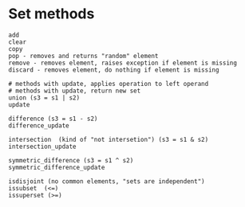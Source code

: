 # Set methods

    add
    clear
    copy
    pop - removes and returns "random" element
    remove - removes element, raises exception if element is missing
    discard - removes element, do nothing if element is missing

    # methods with update, applies operation to left operand
    # methods with update, return new set
    union (s3 = s1 | s2)
    update

    difference (s3 = s1 - s2)
    difference_update

    intersection  (kind of "not intersetion") (s3 = s1 & s2)
    intersection_update

    symmetric_difference (s3 = s1 ^ s2)
    symmetric_difference_update

    isdisjoint (no common elements, "sets are independent")
    issubset  (<=)
    issuperset (>=)
